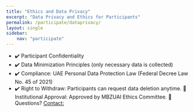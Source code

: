 ```yaml
---
title: "Ethics and Data Privacy"
excerpt: "Data Privacy and Ethics for Participants"
permalink: /participate/dataprivacy/
layout: single
sidebar: 
    nav: "participate"
---
```


- ✔️ Participant Confidentiality
- ✔️ Data Minimization Principles (only necessary data is collected)
- ✔️ Compliance: UAE Personal Data Protection Law (Federal Decree Law No. 45 of 2021)
- ✔️ Right to Withdraw: Participants can request data deletion anytime.
📜 Institutional Approval: Approved by MBZUAI Ethics Committee.
📧 Questions? [Contact:](mailoto:hawau.toyin@mbzuai.ac.ae)